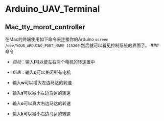 # Arduino_UAV_Terminal
## Mac_tty_morot_controller
在Mac的终端使用如下命令来连接你的Arduino
`
screen /dev/YOUR_ARDUINO_PORT_NAME 115200
`
然后就可以看见控制系统的界面了。
###命令
* *启动*：输入**l**可以使左右两个电机的转速置中
* *结束*：输入**q**可以关闭所有电机
* 输入**w**可以增大左边马达的转速
* 输入**s**可以减小左边马达的转速

* 输入**o**可以真大右边马达的转速
* 输入**k**可以减小右边马达的转速
